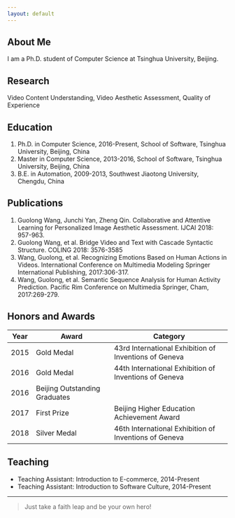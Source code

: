 ```yaml
---
layout: default
---
```


## About Me

I am a Ph.D. student of Computer Science at Tsinghua University, Beijing.

## Research

Video Content Understanding, Video Aesthetic Assessment, Quality of Experience

## Education

1. Ph.D. in Computer Science, 2016-Present, School of Software, Tsinghua University, Beijing, China
2. Master in Computer Science, 2013-2016, School of Software, Tsinghua University, Beijing, China
3. B.E. in Automation, 2009-2013, Southwest Jiaotong University, Chengdu, China

## Publications

1. Guolong Wang, Junchi Yan, Zheng Qin. Collaborative and Attentive Learning for Personalized Image Aesthetic Assessment. IJCAI 2018: 957-963.
2. Guolong Wang, et al. Bridge Video and Text with Cascade Syntactic Structure. COLING 2018: 3576-3585
3. Wang, Guolong, et al. Recognizing Emotions Based on Human Actions in Videos. International Conference on Multimedia Modeling Springer International Publishing, 2017:306-317.
4. Wang, Guolong, et al. Semantic Sequence Analysis for Human Activity Prediction. Pacific Rim Conference on Multimedia Springer, Cham, 2017:269-279.

## Honors and Awards

Year | Award | Category
-----|-------|--------
2015 | Gold Medal | 43rd International Exhibition of Inventions of Geneva
2016 | Gold Medal | 44th International Exhibition of Inventions of Geneva
2016 | Beijing Outstanding Graduates |
2017 | First Prize | Beijing Higher Education Achievement Award
2018 | Silver Medal | 46th International Exhibition of Inventions of Geneva

## Teaching

* Teaching Assistant: Introduction to E-commerce, 2014-Present
* Teaching Assistant: Introduction to Software Culture, 2014-Present

---

> Just take a faith leap and be your own hero!

